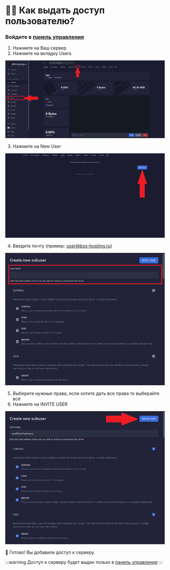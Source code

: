 # 👨‍🦰 Как выдать доступ пользователю?

### Войдите в [панель управления](https://panel.box-hosting.ru)
 1. Нажмите на Ваш сервер
 2. Нажмите на вкладку Users
 
 ![subuser](./img/subuser1.png)
 
 3. Нажмите на New User
 
 ![subuser](./img/subuser2.png)
 
 4. Введите почту (пример: user@box-hosting.ru)
 
 ![subuser](./img/subuser3.png)
 
 5. Выберите нужные права, если хотите дать все права то выберайте всё
 6. Нажмите на INVITE USER
 
  ![subuser](./img/subuser4.png)
  
🎉 Готово! Вы добавили доступ к серверу.

:::warning
Доступ к серверу будет выдан только в [панель управления](https://panel.box-hosting.ru)
:::